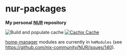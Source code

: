 # nur-packages

**My personal [NUR](https://github.com/nix-community/NUR) repository**

![Build and populate cache](https://github.com/jorsn/nur-packages/workflows/Build%20and%20populate%20cache/badge.svg)
[![Cachix Cache](https://img.shields.io/badge/cachix-jorsn-blue.svg)](https://jorsn.cachix.org)

[home-manager](https://github.com/rycee/home-manager) modules are currently in `hmModules` (see <https://github.com/nix-community/NUR/issues/140>).
